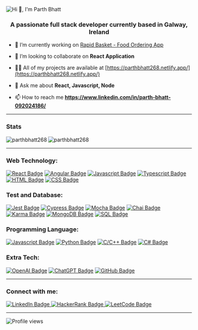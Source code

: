 <img src="https://github.com/user-attachments/assets/3dc21cd6-0ff9-4c6c-bd84-5c86720d8479" alt="Hi 👋, I'm Parth Bhatt" align="center">

<h3 align="center">A passionate full stack developer currently based in Galway, Ireland</h3>

- 🔭 I’m currently working on [Rapid Basket - Food Ordering App](https://rapidbasket.d36kd6dzveqmfl.amplifyapp.com/)

- 👯 I’m looking to collaborate on **React Application**

- 👨‍💻 All of my projects are available at [https://parthbhatt268.netlify.app/](https://parthbhatt268.netlify.app/)

- 💬 Ask me about **React, Javascript, Node**

- 📫 How to reach me **https://www.linkedin.com/in/parth-bhatt-092024186/**

<hr>

<h3 align="left">Stats</h3>

<p><img align="left" src="https://github-readme-stats.vercel.app/api/top-langs?username=parthbhatt268&show_icons=true&locale=en&layout=compact" alt="parthbhatt268" /></p>
<p><img align="center" src="https://github-readme-streak-stats.herokuapp.com/?user=parthbhatt268&" alt="parthbhatt268" /></p>

<hr>

<h3 align="left">Web Technology:</h3>
<a href="#"><img src="https://img.shields.io/badge/-React-61DBFB?style=for-the-badge&labelColor=black&logo=react&logoColor=61DBFB" alt="React Badge"></a>
<a href="#"><img src="https://img.shields.io/badge/-Angular-DD0031?style=for-the-badge&labelColor=black&logo=angular&logoColor=DD0031" alt="Angular Badge"></a>
<a href="#"><img src="https://img.shields.io/badge/-Javascript-F0DB4F?style=for-the-badge&labelColor=black&logo=javascript&logoColor=F0DB4F" alt="Javascript Badge"></a>
<a href="#"><img src="https://img.shields.io/badge/-Typescript-007acc?style=for-the-badge&labelColor=black&logo=typescript&logoColor=007acc" alt="Typescript Badge"></a>
<a href="#"><img src="https://img.shields.io/badge/-HTML-E34F26?style=for-the-badge&labelColor=black&logo=html5&logoColor=E34F26" alt="HTML Badge"></a>
<a href="#"><img src="https://img.shields.io/badge/-CSS-1572B6?style=for-the-badge&labelColor=black&logo=css3&logoColor=1572B6" alt="CSS Badge"></a>

<h3 align="left">Test and Database:</h3>
<a href="#"><img src="https://img.shields.io/badge/-Jest-C21325?style=for-the-badge&labelColor=black&logo=jest&logoColor=C21325" alt="Jest Badge"></a>
<a href="#"><img src="https://img.shields.io/badge/-Cypress-17202C?style=for-the-badge&labelColor=black&logo=cypress&logoColor=17202C" alt="Cypress Badge"></a>
<a href="#"><img src="https://img.shields.io/badge/-Mocha-8D6748?style=for-the-badge&labelColor=black&logo=mocha&logoColor=8D6748" alt="Mocha Badge"></a>
<a href="#"><img src="https://img.shields.io/badge/-Chai-A30701?style=for-the-badge&labelColor=black&logo=chai&logoColor=A30701" alt="Chai Badge"></a>
<a href="#"><img src="https://img.shields.io/badge/-Karma-3776AB?style=for-the-badge&labelColor=black&logo=karma&logoColor=3776AB" alt="Karma Badge"></a>
<a href="#"><img src="https://img.shields.io/badge/-MongoDB-47A248?style=for-the-badge&labelColor=black&logo=mongodb&logoColor=47A248" alt="MongoDB Badge"></a>
<a href="#"><img src="https://img.shields.io/badge/-SQL-CC2927?style=for-the-badge&labelColor=black&logo=microsoft-sql-server&logoColor=CC2927" alt="SQL Badge"></a>


<h3 align="left">Programming Language:</h3>
<a href="#"><img src="https://img.shields.io/badge/-Javascript-F0DB4F?style=for-the-badge&labelColor=black&logo=javascript&logoColor=F0DB4F" alt="Javascript Badge"></a>
<a href="#"><img src="https://img.shields.io/badge/-Python-3776AB?style=for-the-badge&labelColor=black&logo=python&logoColor=3776AB" alt="Python Badge"></a>
<a href="#"><img src="https://img.shields.io/badge/-C/C++-00599C?style=for-the-badge&labelColor=black&logo=c&logoColor=00599C" alt="C/C++ Badge"></a>
<a href="#"><img src="https://img.shields.io/badge/-C%23-239120?style=for-the-badge&labelColor=black&logo=c-sharp&logoColor=239120" alt="C# Badge"></a>

<h3 align="left">Extra Tech:</h3>
<a href="#"><img src="https://img.shields.io/badge/-OpenAI-412991?style=for-the-badge&labelColor=black&logo=openai&logoColor=412991" alt="OpenAI Badge"></a>
<a href="#"><img src="https://img.shields.io/badge/-ChatGPT-00C7B7?style=for-the-badge&labelColor=black&logo=chatgpt&logoColor=00C7B7" alt="ChatGPT Badge"></a>
<a href="#"><img src="https://img.shields.io/badge/-GitHub-181717?style=for-the-badge&labelColor=black&logo=github&logoColor=181717" alt="GitHub Badge"></a>

<hr>

<h3 align="left">Connect with me:</h3>
<a href="https://www.linkedin.com/in/parth-bhatt-092024186/" target="_blank">
    <img src="https://img.shields.io/badge/-LinkedIn-0A66C2?style=for-the-badge&labelColor=black&logo=linkedin&logoColor=0A66C2" alt="LinkedIn Badge">
</a>
<a href="https://www.hackerrank.com/@parthbhatt_268" target="_blank">
    <img src="https://img.shields.io/badge/-HackerRank-2EC866?style=for-the-badge&labelColor=black&logo=hackerrank&logoColor=2EC866" alt="HackerRank Badge">
</a>
<a href="https://www.leetcode.com/parth_bhatt" target="_blank">
    <img src="https://img.shields.io/badge/-LeetCode-FFA116?style=for-the-badge&labelColor=black&logo=leetcode&logoColor=FFA116" alt="LeetCode Badge">
</a>

<hr>

![Profile views](https://komarev.com/ghpvc/?username=parthbhatt268&color=A020F0)

